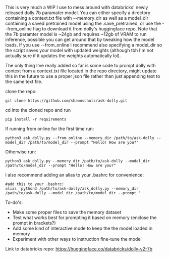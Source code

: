 This is very much a WIP I use to mess around with databricks' newly released dolly 7b paramater model. You can either specify a directory containing a context.txt file with --memory_dir as well as a model_dir containing a saved pretrained model using the .save_pretrained, or use the --from_online flag to download it from dolly's huggingface repo. Note that the 7b paramter model is ~24gb and requires ~12gb of VRAM to run inference, possible you can get around that by tweaking how the model loads. If you use --from_online I recommend also specifying a model_dir so the script saves your model with updated weights (although tbh I'm not actually sure if it updates the weights automatically lol). 

The only thing I've really added so far is some code to prompt dolly with context from a context.txt file located in the repo directory, might update this in the future to use a proper json file rather than just appending text to the same text file.  

clone the repo: 

```
git clone https://github.com/shawnschulz/ask-dolly.git
```

cd into the cloned repo and run 

```
pip install -r requirements
```

If running from online for the first time run:

```
python3 ask_dolly.py --from_online --memory_dir /path/to/ask-dolly --model_dir /path/to/model_dir --prompt "Hello! How are you?"  
```

Otherwise run:

```
python3 ask_dolly.py --memory_dir /path/to/ask-dolly --model_dir /path/to/model_dir --prompt "Hello! How are you?" 
```

I also recommend adding an alias to your .bashrc for convenience:
```
#add this to your .bashrc!
alias 'python3 /path/to/ask-dolly/ask_dolly.py --memory_dir /path/to/ask-dolly --model_dir /path/to/model_dir --prompt '
```
To-do's:

- Make some proper files to save the memory dataset
- Test what works best for prompting it based on memory (enclose the prompt in brackets?)
- Add some kind of interactive mode to keep the the model loaded in memory 
- Experiment with other ways to instruction fine-tune the model

Link to databricks repo:
https://huggingface.co/databricks/dolly-v2-7b
 
